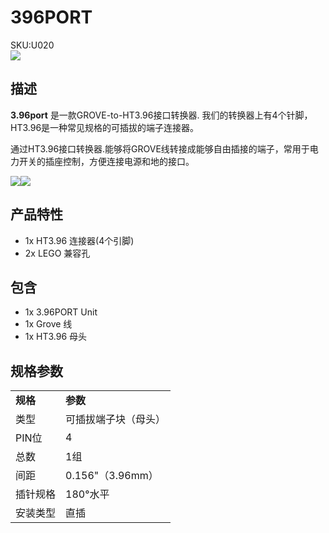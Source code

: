 # 396PORT

<div class="badge badge-pill badge-primary product_sku_tag">SKU:U020</div>

<div class="product_pic"><img src="assets/img/product_pics/unit/M5GO_Unit_396port.webp"></div>

## 描述

**3.96port** 是一款GROVE-to-HT3.96接口转换器. 我们的转换器上有4个针脚，HT3.96是一种常见规格的可插拔的端子连接器。

通过HT3.96接口转换器.能够将GROVE线转接成能够自由插接的端子，常用于电力开关的插座控制，方便连接电源和地的接口。

<img src="assets/img/product_pics/unit/unit_396port_03.webp"><img src="assets/img/product_pics/unit/unit_396port_04.webp">

## 产品特性

- 1x HT3.96 连接器(4个引脚)
- 2x LEGO 兼容孔

## 包含

- 1x 3.96PORT Unit
- 1x Grove 线
- 1x HT3.96 母头

## 规格参数

<table>
   <tr style="font-weight:bold">
      <td>规格</td>
      <td>参数</td>
   </tr>
   <tr>
      <td>类型</td>
      <td>可插拔端子块（母头）</td>
   </tr>
   <tr>
      <td>PIN位</td>
      <td>4</td>
   </tr>
   <tr>
      <td>总数</td>
      <td>1组</td>
   </tr>
   <tr>
      <td>间距</td>
      <td>0.156"（3.96mm）</td>
   </tr>
   <tr>
      <td>插针规格</td>
      <td>180°水平</td>
   </tr>
   <tr>
      <td>安装类型</td>
      <td>直插</td>
   </tr>
 </table>

<script>

   var purchase_link = 'https://m5stack.com/collections/m5-unit/products/3-96-transfer-unit';


   anchor_search(purchase_link);
   scrollFunc();

</script>